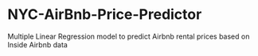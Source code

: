 # NYC-AirBnb-Price-Predictor
Multiple Linear Regression model to predict Airbnb rental prices based on Inside Airbnb data
